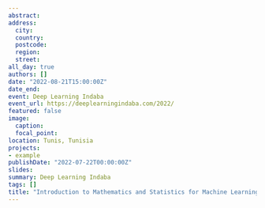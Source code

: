 ```yaml
---
abstract:  
address:
  city: 
  country: 
  postcode: 
  region: 
  street: 
all_day: true
authors: []
date: "2022-08-21T15:00:00Z"
date_end: 
event: Deep Learning Indaba
event_url: https://deeplearningindaba.com/2022/
featured: false
image:
  caption: 
  focal_point: 
location: Tunis, Tunisia
projects:
- example
publishDate: "2022-07-22T00:00:00Z"
slides: 
summary: Deep Learning Indaba
tags: []
title: "Introduction to Mathematics and Statistics for Machine Learning (lecture)"
---
```

